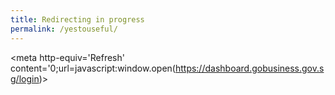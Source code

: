 ```yaml
---
title: Redirecting in progress
permalink: /yestouseful/
---
```


<meta http-equiv='Refresh' content='0;url=javascript:window.open(https://dashboard.gobusiness.gov.sg/login)>
